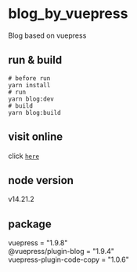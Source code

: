 # blog_by_vuepress
Blog based on vuepress

## run & build
```shell
# before run
yarn install
# run
yarn blog:dev
# build
yarn blog:build
```

## visit online
click [`here`](https://saynop.github.io/)

## node version
v14.21.2

## package
vuepress = "1.9.8"<br>
@vuepress/plugin-blog = "1.9.4"<br>
vuepress-plugin-code-copy = "1.0.6"<br>
